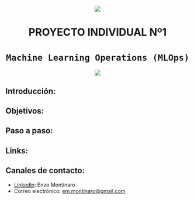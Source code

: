 <p align=center><img src=https://d31uz8lwfmyn8g.cloudfront.net/Assets/logo-henry-white-lg.png><p>

# <h1 align=center> **PROYECTO INDIVIDUAL Nº1** </h1>

# <h1 align=center>**`Machine Learning Operations (MLOps)`**</h1>

<p align=center><img src=https://cdn.analyticsvidhya.com/wp-content/uploads/2023/03/mlops.png><p>

## **Introducción:**
## **Objetivos:**
## **Paso a paso:**
## **Links:**
## **Canales de contacto:**
+ [Linkedin]([https://docs.google.com/spreadsheets/d/1QkHH5er-74Bpk122tJxy_0D49pJMIwKLurByOfmxzho/edit#gid=0](https://www.linkedin.com/in/enzo-montinaro-493664250/)): Enzo Montinaro
+ Correo electrónico: em.montinaro@gmail.com
